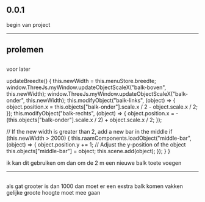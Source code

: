 ## 0.0.1

begin van project

---

## prolemen



##
voor later 


updateBreedte() {
  this.newWidth = this.menuStore.breedte;
  window.ThreeJs.myWindow.updateObjectScaleX("balk-boven", this.newWidth);
  window.ThreeJs.myWindow.updateObjectScaleX("balk-onder", this.newWidth);
  this.modifyObject("balk-links", (object) => {
    object.position.x =
      this.objects["balk-onder"].scale.x / 2 - object.scale.x / 2;
  });
  this.modifyObject("balk-rechts", (object) => {
    object.position.x =
      -(this.objects["balk-onder"].scale.x / 2) + object.scale.x / 2;
  });

  // If the new width is greater than 2, add a new bar in the middle
  if (this.newWidth > 2000) {
    this.raamComponents.loadObject("middle-bar", (object) => {
      object.position.y += 1; // Adjust the y-position of the object
      this.objects["middle-bar"] = object;
      this.scene.add(object);
    });
  }
}

ik kan dit gebruiken om dan om de 2 m een  nieuwe balk toete voegen 







___________________
##

als gat grooter is dan 1000 dan moet er een exstra balk komen 
vakken gelijke groote 
hoogte  moet mee gaan
